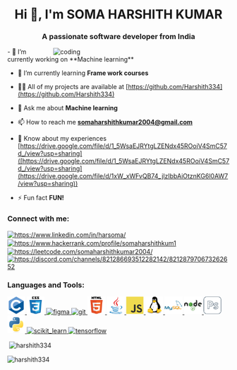 <h1 align="center">Hi 👋, I'm SOMA HARSHITH KUMAR</h1>
<h3 align="center">A passionate software developer from India</h3>
<img align="right" alt="coding" width="400" src="https://user-images.githubusercontent.com/74038190/225813708-98b745f2-7d22-48cf-9150-083f1b00d6c9.gif">
- 🔭 I’m currently working on **Machine learning**

- 🌱 I’m currently learning **Frame work courses**

- 👨‍💻 All of my projects are available at [https://github.com/Harshith334](https://github.com/Harshith334)

- 💬 Ask me about **Machine learning**

- 📫 How to reach me **somaharshithkumar2004@gmail.com**

- 📄 Know about my experiences [https://drive.google.com/file/d/1_5WsaEJRYtgLZENdx45ROoiV4SmC57d_/view?usp=sharing]([https://drive.google.com/file/d/1_5WsaEJRYtgLZENdx45ROoiV4SmC57d_/view?usp=sharing](https://drive.google.com/file/d/1xW_xWFvQB74_jlzIbbAiOtznKG6l0AW7/view?usp=sharing))

- ⚡ Fun fact **FUN!**

<h3 align="left">Connect with me:</h3>
<p align="left">
<a href="https://linkedin.com/in/https://www.linkedin.com/in/harsoma/" target="blank"><img align="center" src="https://raw.githubusercontent.com/rahuldkjain/github-profile-readme-generator/master/src/images/icons/Social/linked-in-alt.svg" alt="https://www.linkedin.com/in/harsoma/" height="30" width="40" /></a>
<a href="https://www.hackerrank.com/https://www.hackerrank.com/profile/somaharshithkum1" target="blank"><img align="center" src="https://raw.githubusercontent.com/rahuldkjain/github-profile-readme-generator/master/src/images/icons/Social/hackerrank.svg" alt="https://www.hackerrank.com/profile/somaharshithkum1" height="30" width="40" /></a>
<a href="https://www.leetcode.com/https://leetcode.com/somaharshithkumar2004/" target="blank"><img align="center" src="https://raw.githubusercontent.com/rahuldkjain/github-profile-readme-generator/master/src/images/icons/Social/leet-code.svg" alt="https://leetcode.com/somaharshithkumar2004/" height="30" width="40" /></a>
<a href="https://discord.gg/https://discord.com/channels/821286693512282142/821287970673262652" target="blank"><img align="center" src="https://raw.githubusercontent.com/rahuldkjain/github-profile-readme-generator/master/src/images/icons/Social/discord.svg" alt="https://discord.com/channels/821286693512282142/821287970673262652" height="30" width="40" /></a>
</p>

<h3 align="left">Languages and Tools:</h3>
<p align="left"> <a href="https://www.cprogramming.com/" target="_blank" rel="noreferrer"> <img src="https://raw.githubusercontent.com/devicons/devicon/master/icons/c/c-original.svg" alt="c" width="40" height="40"/> </a> <a href="https://www.w3schools.com/css/" target="_blank" rel="noreferrer"> <img src="https://raw.githubusercontent.com/devicons/devicon/master/icons/css3/css3-original-wordmark.svg" alt="css3" width="40" height="40"/> </a> <a href="https://www.figma.com/" target="_blank" rel="noreferrer"> <img src="https://www.vectorlogo.zone/logos/figma/figma-icon.svg" alt="figma" width="40" height="40"/> </a> <a href="https://git-scm.com/" target="_blank" rel="noreferrer"> <img src="https://www.vectorlogo.zone/logos/git-scm/git-scm-icon.svg" alt="git" width="40" height="40"/> </a> <a href="https://www.w3.org/html/" target="_blank" rel="noreferrer"> <img src="https://raw.githubusercontent.com/devicons/devicon/master/icons/html5/html5-original-wordmark.svg" alt="html5" width="40" height="40"/> </a> <a href="https://www.java.com" target="_blank" rel="noreferrer"> <img src="https://raw.githubusercontent.com/devicons/devicon/master/icons/java/java-original.svg" alt="java" width="40" height="40"/> </a> <a href="https://developer.mozilla.org/en-US/docs/Web/JavaScript" target="_blank" rel="noreferrer"> <img src="https://raw.githubusercontent.com/devicons/devicon/master/icons/javascript/javascript-original.svg" alt="javascript" width="40" height="40"/> </a> <a href="https://www.linux.org/" target="_blank" rel="noreferrer"> <img src="https://raw.githubusercontent.com/devicons/devicon/master/icons/linux/linux-original.svg" alt="linux" width="40" height="40"/> </a> <a href="https://www.mysql.com/" target="_blank" rel="noreferrer"> <img src="https://raw.githubusercontent.com/devicons/devicon/master/icons/mysql/mysql-original-wordmark.svg" alt="mysql" width="40" height="40"/> </a> <a href="https://nodejs.org" target="_blank" rel="noreferrer"> <img src="https://raw.githubusercontent.com/devicons/devicon/master/icons/nodejs/nodejs-original-wordmark.svg" alt="nodejs" width="40" height="40"/> </a> <a href="https://www.photoshop.com/en" target="_blank" rel="noreferrer"> <img src="https://raw.githubusercontent.com/devicons/devicon/master/icons/photoshop/photoshop-line.svg" alt="photoshop" width="40" height="40"/> </a> <a href="https://www.python.org" target="_blank" rel="noreferrer"> <img src="https://raw.githubusercontent.com/devicons/devicon/master/icons/python/python-original.svg" alt="python" width="40" height="40"/> </a> <a href="https://scikit-learn.org/" target="_blank" rel="noreferrer"> <img src="https://upload.wikimedia.org/wikipedia/commons/0/05/Scikit_learn_logo_small.svg" alt="scikit_learn" width="40" height="40"/> </a> <a href="https://www.tensorflow.org" target="_blank" rel="noreferrer"> <img src="https://www.vectorlogo.zone/logos/tensorflow/tensorflow-icon.svg" alt="tensorflow" width="40" height="40"/> </a> </p>

<p>&nbsp;<img align="center" src="https://github-readme-stats.vercel.app/api?username=harshith334&show_icons=true&locale=en" alt="harshith334" /></p>

<p><img align="center" src="https://github-readme-streak-stats.herokuapp.com/?user=harshith334&" alt="harshith334" /></p>
